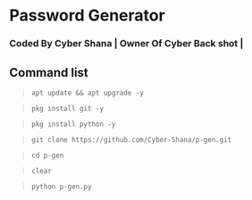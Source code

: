 # Password Generator

### Coded By Cyber Shana | Owner Of Cyber Back shot |

## Command list 

>`apt update && apt upgrade -y`

>`pkg install git -y`

>`pkg install python -y`

>`git clone https://github.com/Cyber-Shana/p-gen.git`

>`cd p-gen`

>`clear`

>`python p-gen.py`

